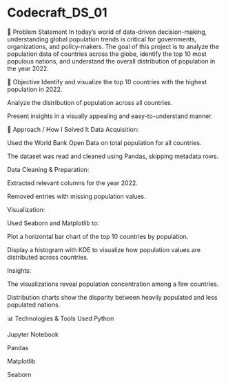 # Codecraft_DS_01
📌 Problem Statement
In today’s world of data-driven decision-making, understanding global population trends is critical for governments, organizations, and policy-makers. The goal of this project is to analyze the population data of countries across the globe, identify the top 10 most populous nations, and understand the overall distribution of population in the year 2022.

🎯 Objective
Identify and visualize the top 10 countries with the highest population in 2022.

Analyze the distribution of population across all countries.

Present insights in a visually appealing and easy-to-understand manner.

🧠 Approach / How I Solved It
Data Acquisition:

Used the World Bank Open Data on total population for all countries.

The dataset was read and cleaned using Pandas, skipping metadata rows.

Data Cleaning & Preparation:

Extracted relevant columns for the year 2022.

Removed entries with missing population values.

Visualization:

Used Seaborn and Matplotlib to:

Plot a horizontal bar chart of the top 10 countries by population.

Display a histogram with KDE to visualize how population values are distributed across countries.

Insights:

The visualizations reveal population concentration among a few countries.

Distribution charts show the disparity between heavily populated and less populated nations.

📊 Technologies & Tools Used
Python

Jupyter Notebook

Pandas

Matplotlib

Seaborn
